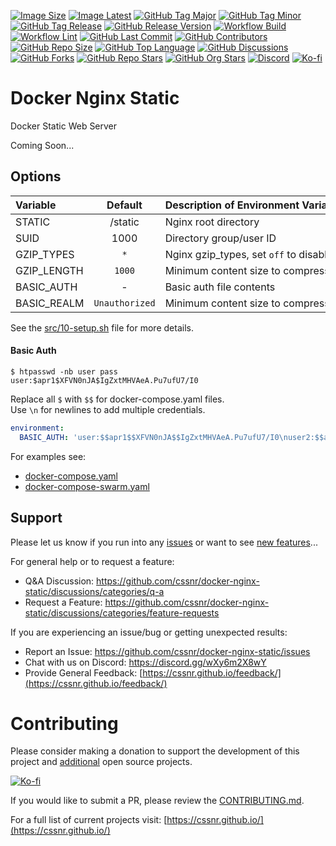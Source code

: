 [![Image Size](https://badges.cssnr.com/ghcr/size/cssnr/docker-nginx-static)](https://github.com/cssnr/docker-nginx-static/pkgs/container/docker-nginx-proxy)
[![Image Latest](https://badges.cssnr.com/ghcr/tags/cssnr/docker-nginx-static/latest)](https://github.com/cssnr/docker-nginx-static/pkgs/container/docker-nginx-proxy)
[![GitHub Tag Major](https://img.shields.io/github/v/tag/cssnr/docker-nginx-static?sort=semver&filter=!*.*&logo=git&logoColor=white&labelColor=585858&label=%20)](https://github.com/cssnr/docker-nginx-static/tags)
[![GitHub Tag Minor](https://img.shields.io/github/v/tag/cssnr/docker-nginx-static?sort=semver&filter=!*.*.*&logo=git&logoColor=white&labelColor=585858&label=%20)](https://github.com/cssnr/docker-nginx-static/releases)
[![GitHub Tag Release](https://img.shields.io/github/v/tag/cssnr/docker-nginx-static?sort=semver&filter=!*.*.*.*&logo=git&logoColor=white&labelColor=585858&label=%20)](https://github.com/cssnr/docker-nginx-static/releases/latest)
[![GitHub Release Version](https://img.shields.io/github/v/release/cssnr/docker-nginx-static?logo=github)](https://github.com/cssnr/docker-nginx-static/releases/latest)
[![Workflow Build](https://img.shields.io/github/actions/workflow/status/cssnr/docker-nginx-static/build.yaml?logo=cachet&label=build)](https://github.com/cssnr/docker-nginx-static/actions/workflows/build.yaml)
[![Workflow Lint](https://img.shields.io/github/actions/workflow/status/cssnr/docker-nginx-static/lint.yaml?logo=cachet&label=lint)](https://github.com/cssnr/docker-nginx-static/actions/workflows/lint.yaml)
[![GitHub Last Commit](https://img.shields.io/github/last-commit/cssnr/docker-nginx-static?logo=github&label=updated)](https://github.com/cssnr/docker-nginx-static/pulse)
[![GitHub Contributors](https://img.shields.io/github/contributors-anon/cssnr/docker-nginx-static?logo=github)](https://github.com/cssnr/docker-nginx-static/graphs/contributors)
[![GitHub Repo Size](https://img.shields.io/github/repo-size/cssnr/docker-nginx-static?logo=bookstack&logoColor=white&label=repo%20size)](https://github.com/cssnr/docker-nginx-static?tab=readme-ov-file#readme)
[![GitHub Top Language](https://img.shields.io/github/languages/top/cssnr/docker-nginx-static?logo=htmx)](https://github.com/cssnr/docker-nginx-static/tree/master/src)
[![GitHub Discussions](https://img.shields.io/github/discussions/cssnr/docker-nginx-static?logo=github)](https://github.com/cssnr/docker-nginx-static/discussions)
[![GitHub Forks](https://img.shields.io/github/forks/cssnr/docker-nginx-static?style=flat&logo=github)](https://github.com/cssnr/docker-nginx-static/forks)
[![GitHub Repo Stars](https://img.shields.io/github/stars/cssnr/docker-nginx-static?style=flat&logo=github)](https://github.com/cssnr/docker-nginx-static/stargazers)
[![GitHub Org Stars](https://img.shields.io/github/stars/cssnr?style=flat&logo=github&label=org%20stars)](https://cssnr.github.io/)
[![Discord](https://img.shields.io/discord/899171661457293343?logo=discord&logoColor=white&label=discord&color=7289da)](https://discord.gg/wXy6m2X8wY)
[![Ko-fi](https://img.shields.io/badge/Ko--fi-72a5f2?logo=kofi&label=support)](https://ko-fi.com/cssnr)

# Docker Nginx Static

Docker Static Web Server

Coming Soon...

## Options

| Variable    |    Default     | Description&nbsp;of&nbsp;Environment&nbsp;Variable |
| :---------- | :------------: | :------------------------------------------------- |
| STATIC      |    /static     | Nginx root directory                               |
| SUID        |      1000      | Directory group/user ID                            |
| GZIP_TYPES  |      `*`       | Nginx gzip_types, set `off` to disable             |
| GZIP_LENGTH |     `1000`     | Minimum content size to compress                   |
| BASIC_AUTH  |       -        | Basic auth file contents                           |
| BASIC_REALM | `Unauthorized` | Minimum content size to compress                   |

See the [src/10-setup.sh](src/10-setup.sh) file for more details.

#### Basic Auth

```shell
$ htpasswd -nb user pass
user:$apr1$XFVN0nJA$IgZxtMHVAeA.Pu7ufU7/I0
```

Replace all `$` with `$$` for docker-compose.yaml files.  
Use `\n` for newlines to add multiple credentials.

```yaml
environment:
  BASIC_AUTH: 'user:$$apr1$$XFVN0nJA$$IgZxtMHVAeA.Pu7ufU7/I0\nuser2:$$apr1$$vswJgdwo$$2XkDOrvJFQ2pKwrXqGeWM0'
```

For examples see:

- [docker-compose.yaml](docker-compose.yaml)
- [docker-compose-swarm.yaml](docker-compose-swarm.yaml)

## Support

Please let us know if you run into any [issues](https://github.com/cssnr/docker-nginx-static/issues)
or want to see [new features](https://github.com/cssnr/docker-nginx-static/discussions/categories/feature-requests)...

For general help or to request a feature:

- Q&A Discussion: https://github.com/cssnr/docker-nginx-static/discussions/categories/q-a
- Request a Feature: https://github.com/cssnr/docker-nginx-static/discussions/categories/feature-requests

If you are experiencing an issue/bug or getting unexpected results:

- Report an Issue: https://github.com/cssnr/docker-nginx-static/issues
- Chat with us on Discord: https://discord.gg/wXy6m2X8wY
- Provide General Feedback: [https://cssnr.github.io/feedback/](https://cssnr.github.io/feedback/)

# Contributing

Please consider making a donation to support the development of this project
and [additional](https://cssnr.com/) open source projects.

[![Ko-fi](https://ko-fi.com/img/githubbutton_sm.svg)](https://ko-fi.com/cssnr)

If you would like to submit a PR, please review the [CONTRIBUTING.md](#contributing-ov-file).

For a full list of current projects visit: [https://cssnr.github.io/](https://cssnr.github.io/)
